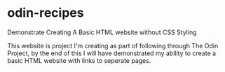# odin-recipes

Demonstrate Creating A Basic HTML website without CSS Styling

This website is project I'm creating as part of following through
The Odin Project, by the end of this I will have demonstrated my
ability to create a basic HTML website with links to seperate pages.
